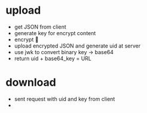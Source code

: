 # upload

- get JSON from client
- generate key for encrypt content
- encrypt 🤪
- upload encrypted JSON and generate uid at server
- use jwk to convert binary key -> base64
- return uid + base64_key = URL

# download

- sent request with uid and key from client
- 